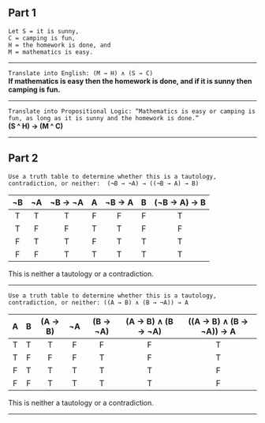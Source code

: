 
## Part 1

```
Let S = it is sunny, 
C = camping is fun, 
H = the homework is done, and 
M = mathematics is easy.
```
- - -
`Translate into English: (M → H) ∧ (S → C)`  
**If mathematics is easy then the homework is done, and if it is sunny then camping is fun.**
- - -
`Translate into Propositional Logic: “Mathematics is easy or camping is fun, as long as it is sunny and the homework is done.”`  
**(S ^ H) → (M ^ C)**
- - -

## Part 2

`Use a truth table to determine whether this is a tautology, contradiction, or neither:  (¬B → ¬A) → ((¬B → A) → B)`  

| ¬B | ¬A | ¬B → ¬A | A | ¬B → A | B | (¬B → A) → B |
|:--:|:--:|:-------:|:-:|:------:|:-:|:------------:|
| T  | T  | T       | F | F      | F | T            |
| T  | F  | F       | T | T      | F | F            |
| F  | T  | T       | F | T      | T | T            |
| F  | F  | T       | T | T      | T | T            |

This is neither a tautology or a contradiction.
- - -
`Use a truth table to determine whether this is a tautology, contradiction, or neither: ((A → B) ∧ (B → ¬A)) → A`

| A | B | (A → B) | ¬A | (B → ¬A) | (A → B) ∧ (B → ¬A) | ((A → B) ∧ (B → ¬A)) → A |
|:-:|:-:|:-------:|:--:|:--------:|:------------------:|:------------------------:|
| T | T | T       | F  | F        | F                  |  T                       |
| T | F | F       | F  | T        | F                  |  T                       |
| F | T | T       | T  | T        | T                  |  F                       |
| F | F | T       | T  | T        | T                  |  F                       |

This is neither a tautology or a contradiction.
- - -
